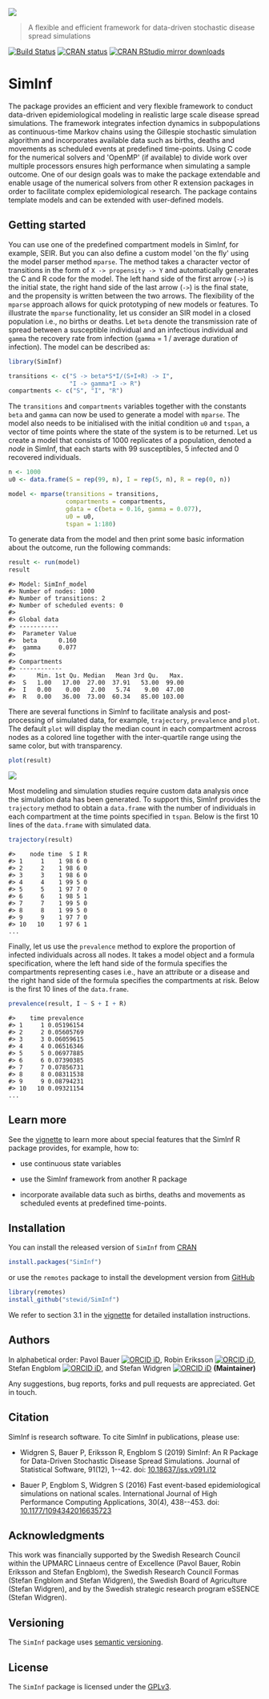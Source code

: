 

![](https://raw.githubusercontent.com/stewid/SimInf/master/logo/logo.png)

> A flexible and efficient framework for data-driven stochastic disease spread simulations

[![Build Status](https://dev.azure.com/stefanwidgren/SimInf/_apis/build/status/stewid.SimInf?branchName=master)](https://dev.azure.com/stefanwidgren/SimInf/_build/latest?definitionId=1&branchName=master)
[![CRAN status](https://www.r-pkg.org/badges/version/SimInf)](https://CRAN.R-project.org/package=SimInf)
[![CRAN RStudio mirror downloads](https://cranlogs.r-pkg.org/badges/last-month/SimInf)](https://CRAN.R-project.org/package=SimInf)

# SimInf

The package provides an efficient and very flexible framework to
conduct data-driven epidemiological modeling in realistic large scale
disease spread simulations. The framework integrates infection
dynamics in subpopulations as continuous-time Markov chains using the
Gillespie stochastic simulation algorithm and incorporates available
data such as births, deaths and movements as scheduled events at
predefined time-points. Using C code for the numerical solvers and
'OpenMP' (if available) to divide work over multiple processors
ensures high performance when simulating a sample outcome. One of our
design goals was to make the package extendable and enable usage of
the numerical solvers from other R extension packages in order to
facilitate complex epidemiological research. The package contains
template models and can be extended with user-defined models.

## Getting started

You can use one of the predefined compartment models in SimInf, for
example, SEIR. But you can also define a custom model 'on the fly'
using the model parser method `mparse`. The method takes a character
vector of transitions in the form of `X -> propensity -> Y` and
automatically generates the C and R code for the model. The left hand
side of the first arrow (`->`) is the initial state, the right hand
side of the last arrow (`->`) is the final state, and the propensity
is written between the two arrows. The flexibility of the `mparse`
approach allows for quick prototyping of new models or features. To
illustrate the `mparse` functionality, let us consider an SIR model in
a closed population i.e., no births or deaths. Let `beta` denote the
transmission rate of spread between a susceptible individual and an
infectious individual and `gamma` the recovery rate from infection
(`gamma` = 1 / average duration of infection). The model can be
described as:


```r
library(SimInf)

transitions <- c("S -> beta*S*I/(S+I+R) -> I",
                 "I -> gamma*I -> R")
compartments <- c("S", "I", "R")
```

The `transitions` and `compartments` variables together with the
constants `beta` and `gamma` can now be used to generate a model with
`mparse`. The model also needs to be initialised with the initial
condition `u0` and `tspan`, a vector of time points where the state of
the system is to be returned. Let us create a model that consists of
1000 replicates of a population, denoted a *node* in SimInf, that each
starts with 99 susceptibles, 5 infected and 0 recovered individuals.


```r
n <- 1000
u0 <- data.frame(S = rep(99, n), I = rep(5, n), R = rep(0, n))

model <- mparse(transitions = transitions,
                compartments = compartments,
                gdata = c(beta = 0.16, gamma = 0.077),
                u0 = u0,
                tspan = 1:180)
```

To generate data from the model and then print some basic information
about the outcome, run the following commands:




```r
result <- run(model)
result
```

```
#> Model: SimInf_model
#> Number of nodes: 1000
#> Number of transitions: 2
#> Number of scheduled events: 0
#> 
#> Global data
#> -----------
#>  Parameter Value
#>  beta      0.160
#>  gamma     0.077
#> 
#> Compartments
#> ------------
#>      Min. 1st Qu. Median   Mean 3rd Qu.   Max.
#>  S   1.00   17.00  27.00  37.91   53.00  99.00
#>  I   0.00    0.00   2.00   5.74    9.00  47.00
#>  R   0.00   36.00  73.00  60.34   85.00 103.00
```

There are several functions in SimInf to facilitate analysis and
post-processing of simulated data, for example, `trajectory`,
`prevalence` and `plot`. The default `plot` will display the median
count in each compartment across nodes as a colored line together with
the inter-quartile range using the same color, but with transparency.


```r
plot(result)
```

![](https://siminf.org/img/mparse-SIR.png)

Most modeling and simulation studies require custom data analysis once
the simulation data has been generated.  To support this, SimInf
provides the `trajectory` method to obtain a `data.frame` with the
number of individuals in each compartment at the time points specified
in `tspan`. Below is the first 10 lines of the `data.frame` with
simulated data.


```r
trajectory(result)
```

```
#>    node time  S I R
#> 1     1    1 98 6 0
#> 2     2    1 98 6 0
#> 3     3    1 98 6 0
#> 4     4    1 99 5 0
#> 5     5    1 97 7 0
#> 6     6    1 98 5 1
#> 7     7    1 99 5 0
#> 8     8    1 99 5 0
#> 9     9    1 97 7 0
#> 10   10    1 97 6 1
...
```

Finally, let us use the `prevalence` method to explore the proportion
of infected individuals across all nodes. It takes a model object and
a formula specification, where the left hand side of the formula
specifies the compartments representing cases i.e., have an attribute
or a disease and the right hand side of the formula specifies the
compartments at risk. Below is the first 10 lines of the `data.frame`.


```r
prevalence(result, I ~ S + I + R)
```

```
#>    time prevalence
#> 1     1 0.05196154
#> 2     2 0.05605769
#> 3     3 0.06059615
#> 4     4 0.06516346
#> 5     5 0.06977885
#> 6     6 0.07390385
#> 7     7 0.07856731
#> 8     8 0.08311538
#> 9     9 0.08794231
#> 10   10 0.09321154
...
```

## Learn more

See the
[vignette](https://CRAN.R-project.org/package=SimInf/vignettes/SimInf.pdf)
to learn more about special features that the SimInf R package
provides, for example, how to:

- use continuous state variables

- use the SimInf framework from another R package

- incorporate available data such as births, deaths and movements as
  scheduled events at predefined time-points.

## Installation

You can install the released version of `SimInf` from
[CRAN](https://CRAN.R-project.org/package=SimInf)


```r
install.packages("SimInf")
```

or use the `remotes` package to install the development version from
[GitHub](https://github.com/stewid/SimInf)


```r
library(remotes)
install_github("stewid/SimInf")
```

We refer to section 3.1 in the
[vignette](https://CRAN.R-project.org/package=SimInf/vignettes/SimInf.pdf)
for detailed installation instructions.

## Authors

In alphabetical order: Pavol Bauer [![ORCID
iD](https://orcid.org/sites/default/files/images/orcid_16x16.gif)](https://orcid.org/0000-0003-4328-7171),
Robin Eriksson [![ORCID
iD](https://orcid.org/sites/default/files/images/orcid_16x16.gif)](https://orcid.org/0000-0002-4291-712X),
Stefan Engblom [![ORCID
iD](https://orcid.org/sites/default/files/images/orcid_16x16.gif)](https://orcid.org/0000-0002-3614-1732),
and Stefan Widgren [![ORCID
iD](https://orcid.org/sites/default/files/images/orcid_16x16.gif)](https://orcid.org/0000-0001-5745-2284)
**(Maintainer)**

Any suggestions, bug reports, forks and pull requests are
appreciated. Get in touch.

## Citation

SimInf is research software. To cite SimInf in publications, please
use:

- Widgren S, Bauer P, Eriksson R, Engblom S (2019) SimInf: An R
  Package for Data-Driven Stochastic Disease Spread Simulations.
  Journal of Statistical Software, 91(12), 1--42. doi:
  [10.18637/jss.v091.i12](https://doi.org/10.18637/jss.v091.i12)

- Bauer P, Engblom S, Widgren S (2016) Fast event-based
  epidemiological simulations on national scales. International
  Journal of High Performance Computing Applications, 30(4),
  438--453. doi:
  [10.1177/1094342016635723](https://doi.org/10.1177/1094342016635723)

## Acknowledgments

This work was financially supported by the Swedish Research Council
within the UPMARC Linnaeus centre of Excellence (Pavol Bauer, Robin
Eriksson and Stefan Engblom), the Swedish Research Council Formas
(Stefan Engblom and Stefan Widgren), the Swedish Board of Agriculture
(Stefan Widgren), and by the Swedish strategic research program
eSSENCE (Stefan Widgren).

## Versioning

The `SimInf` package uses [semantic versioning](https://semver.org/).

## License

The `SimInf` package is licensed under the
[GPLv3](https://github.com/stewid/SimInf/blob/master/LICENSE).
